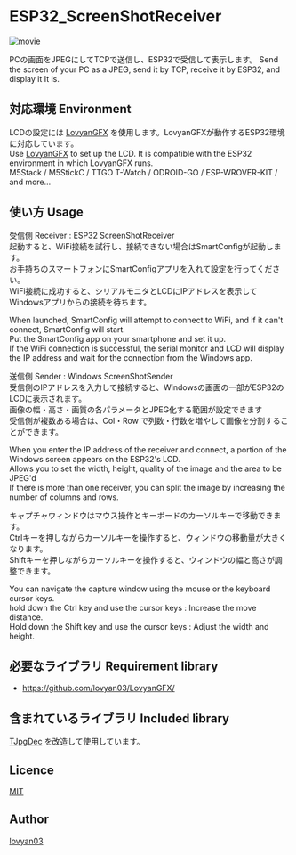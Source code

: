 # ESP32_ScreenShotReceiver
  
[![movie](http://img.youtube.com/vi/-bT72JhCF5o/0.jpg)](http://www.youtube.com/watch?v=-bT72JhCF5o "movie")
  
PCの画面をJPEGにしてTCPで送信し、ESP32で受信して表示します。
Send the screen of your PC as a JPEG, send it by TCP, receive it by ESP32, and display it It is.  
  

## 対応環境 Environment
  
LCDの設定には [LovyanGFX](https://github.com/lovyan03/LovyanGFX/) を使用します。LovyanGFXが動作するESP32環境に対応しています。  
Use [LovyanGFX](https://github.com/lovyan03/LovyanGFX/) to set up the LCD. It is compatible with the ESP32 environment in which LovyanGFX runs.  
M5Stack / M5StickC / TTGO T-Watch / ODROID-GO / ESP-WROVER-KIT / and more...  
  
## 使い方 Usage  
受信側 Receiver : ESP32 ScreenShotReceiver  
起動すると、WiFi接続を試行し、接続できない場合はSmartConfigが起動します。  
お手持ちのスマートフォンにSmartConfigアプリを入れて設定を行ってください。  
WiFi接続に成功すると、シリアルモニタとLCDにIPアドレスを表示してWindowsアプリからの接続を待ちます。  
  
When launched, SmartConfig will attempt to connect to WiFi, and if it can't connect, SmartConfig will start.  
Put the SmartConfig app on your smartphone and set it up.  
If the WiFi connection is successful, the serial monitor and LCD will display the IP address and wait for the connection from the Windows app.  
  
送信側 Sender : Windows ScreenShotSender  
受信側のIPアドレスを入力して接続すると、Windowsの画面の一部がESP32のLCDに表示されます。  
画像の幅・高さ・画質の各パラメータとJPEG化する範囲が設定できます  
受信側が複数ある場合は、Col・Row で列数・行数を増やして画像を分割することができます。  
  
When you enter the IP address of the receiver and connect, a portion of the Windows screen appears on the ESP32's LCD.  
Allows you to set the width, height, quality of the image and the area to be JPEG'd  
If there is more than one receiver, you can split the image by increasing the number of columns and rows.  
  
  
キャプチャウィンドウはマウス操作とキーボードのカーソルキーで移動できます。  
Ctrlキーを押しながらカーソルキーを操作すると、ウィンドウの移動量が大きくなります。  
Shiftキーを押しながらカーソルキーを操作すると、ウィンドウの幅と高さが調整できます。  
  
You can navigate the capture window using the mouse or the keyboard cursor keys.  
hold down the Ctrl key and use the cursor keys : Increase the move distance.  
Hold down the Shift key and use the cursor keys : Adjust the width and height.

## 必要なライブラリ Requirement library

* https://github.com/lovyan03/LovyanGFX/  


## 含まれているライブラリ Included library
[TJpgDec](http://elm-chan.org/fsw/tjpgd/00index.html) を改造して使用しています。  


## Licence

[MIT](https://github.com/lovyan03/ESP32_ScreenShotReceiver/blob/master/LICENSE)  

## Author

[lovyan03](https://twitter.com/lovyan03)  
